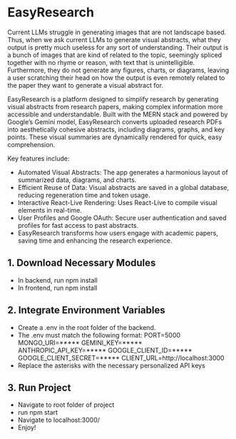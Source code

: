 # EasyResearch

Current LLMs struggle in generating images that are not landscape based. Thus, when we ask current LLMs to generate visual abstracts, what they output is pretty much useless for any sort of understanding. Their output is a bunch of images that are kind of related to the topic, seemingly spliced together with no rhyme or reason, with text that is unintelligible. Furthermore, they do not generate any figures, charts, or diagrams, leaving a user scratching their head on how the output is even remotely related to the paper they want to generate a visual abstract for.

EasyResearch is a platform designed to simplify research by generating visual abstracts from research papers, making complex information more accessible and understandable. Built with the MERN stack and powered by Google’s Gemini model, EasyResearch converts uploaded research PDFs into aesthetically cohesive abstracts, including diagrams, graphs, and key points. These visual summaries are dynamically rendered for quick, easy comprehension.

Key features include:
- Automated Visual Abstracts: The app generates a harmonious layout of summarized data, diagrams, and charts.
- Efficient Reuse of Data: Visual abstracts are saved in a global database, reducing regeneration time and token usage.
- Interactive React-Live Rendering: Uses React-Live to compile visual elements in real-time.
- User Profiles and Google OAuth: Secure user authentication and saved profiles for fast access to past abstracts.
- EasyResearch transforms how users engage with academic papers, saving time and enhancing the research experience.
  
## 1. Download Necessary Modules
- In backend, run npm install
- In frontend, run npm install

## 2. Integrate Environment Variables
- Create a .env in the root folder of the backend.
- The .env must match the following format:
    PORT=5000
    MONGO_URI=***** 
    GEMINI_KEY=***** 
    ANTHROPIC_API_KEY=***** 
    GOOGLE_CLIENT_ID=***** 
    GOOGLE_CLIENT_SECRET=***** 
    CLIENT_URL=http://localhost:3000
- Replace the asterisks with the necessary personalized API keys

## 3. Run Project
- Navigate to root folder of project
- run npm start
- Navigate to localhost:3000/
- Enjoy!


